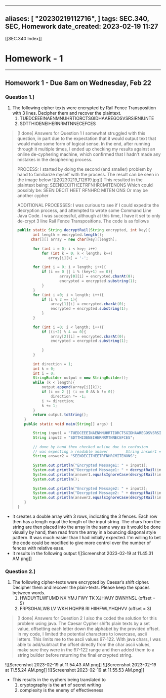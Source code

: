 
---
aliases: [ "20230219112716",  ]
tags: SEC.340, SEC, Homework
date_created: 2023-02-19 11:27
---
[[SEC.340 Index]]
# Homework - 1
---
## Homework 1 - Due 8am on Wednesday, Feb 22

### Question 1.)
1. The following cipher texts were encrypted by Rail Fence Transposition with 3 lines. Decipher them and recover the plaintext.
	1. TUEDCEEEINAENMNUHRTIORCTSGIDHAAREGOSVSRSIRNIUNTE
	2. SDTTHIOENEIHERNRMTNNECEFCES

>[! done] Answers for Question 1
>I somewhat struggled with this question, in part due to the expectation that it would output text that would make some form of logical sense. In the end, after running through it multiple times, I ended up checking my results against an online de-cyphering machine, which confirmed that I hadn't made any mistakes in the deciphering process. 
>
>PROCESS:
>I started by doing the second (and smaller) problem by hand to familiarize myself with the process. The result can be seen in the image below
>![[20230219_112619.jpg]]
>This resulted in the plaintext being: SEENDECITHEETRFNHRCMITENONS
>Which could possibly be: SEEN DECIT HEET RFNHRC MITEN ONS
>Or may be another cypher
>
> ADDITIONAL PROCESSES:
> I was curious to see if I could expedite the decryption process, and attempted to wrote some Command Line Java Code. I was successful, although at this time, I have it set to only de-crypt 3 line Rail Fence Transpositions. The code is as follows
> ```java
> public static String decryptRail(String encrypted, int key){  
>        int length = encrypted.length();  
>       char[][] array = new char[key][length];  
>  
>        for (int i = 0; i < key; i++)  
>            for (int k = 0; k < length; k++)  
>               array[i][k] = '-';  
>  
>        for (int i = 0; i < length; i++){  
>            if (i == 0 || i % (key+1) == 0){  
>                    array[0][i] = encrypted.charAt(0);  
>                    encrypted = encrypted.substring(1);  
>            }  
>        }  
>        for (int i =0; i < length; i++){  
>            if (i % 2 == 1){  
>                array[1][i] = encrypted.charAt(0);  
>                encrypted = encrypted.substring(1);  
>            }  
>        }  
>  
>        for (int i =0; i < length; i++){  
>            if ((i+2) % 4 == 0){  
>                array[2][i] = encrypted.charAt(0);  
>                encrypted = encrypted.substring(1);  
>  
>            }  
>        }  
>  
>        int direction = 1;  
>        int k = 0;  
>        int i = 0;  
>        StringBuilder output = new StringBuilder();  
>        while (k < length){  
>            output.append(array[i][k]);  
>            if (i == 2 || (i == 0 && k != 0))  
>                direction *= -1;  
>            i += direction;  
>            k += 1;  
>        }  
>        return output.toString();  
>    }  
>    public static void main(String[] args) {  
>
>        String input1 = "TUEDCEEEINAENMNUHRTIORCTSGIDHAAREGOSVSRSIRNIUNTE";  
>        String input2 = "SDTTHIOENEIHERNRMTNNECEFCES";  
>  
>        // done by hand then checked online due to confusion  
>        // was expecting a readable answer        String answer1 = "TNVMUNSUEHRRDTSICOIRECRTESNGEIIDIHUANANRAETGEOES";  
>        String answer2 = "SEENDECITHEETRFNHRCMITENONS";  
>  
>        System.out.println("Encrypted Message1: " + input1);  
>        System.out.println("Decrypted Message1: " + decryptRail(input1, 3));  
>        System.out.println(answer1.equalsIgnoreCase(decryptRail(input1, 3)));  
>        System.out.println();  
>  
>        System.out.println("Encrypted Message2: " + input2);  
>        System.out.println("Decrypted Message2: " + decryptRail(input2, 3));  
>        System.out.println(answer2.equalsIgnoreCase(decryptRail(input2, 3)));  
>    }  
>}
>```
- It creates a double array with 3 rows, indicating the 3 fences. Each row then has a length equal the length of the input string. The chars from the string are then placed into the array in the same way as it would be done visually by hand, then read from the array in a bouncing diagonal style pattern. It was much easier than I had initially expected. I'm willing to bet the code could be modified to give more control over the number of fences with relative ease.
- It results in the following output
![[Screenshot 2023-02-19 at 11.45.31 AM.png]]

### Question 2.)
1. The following cipher-texts were encrypted by Caesar’s shift cipher. Decipher them and recover the plain-texts. Please keep the spaces between words.
	1. HWDUYTLWFUMD NX YMJ FWY TK XJHWJY BWNYNSL (offset = 5)
	2. FRPSOHALWB LV WKH HQHPB RI HIIHFWLYHQHVV (offset = 3)

>[! done] Answers for Question 2
>I also the coded the solution for this problem using java. The Caesar Cypher shifts plain texts by a set value, offsetting each letter down the alphabet by the provided offset. In my code, I limited the potential characters to lowercase, ascii letters. This limits me to the ascii values 97-122. With java chars, I was able to add/subtract the offset directly from the char ascii values, make sure they were in the 97-122 range and then added them to a string builder before returning the final encrypted string. 

![[Screenshot 2023-02-19 at 11.54.43 AM.png]]
![[Screenshot 2023-02-19 at 11.55.24 AM.png]]
![[Screenshot 2023-02-19 at 11.55.53 AM.png]]
- This results in the cyphers being translated to 
	1. cryptography is the art of secret writing
	2. complexity is the enemy of effectiveness